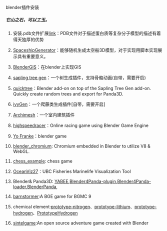 blender插件安装
##### 它山之石，可以工玉。

1. 安装.pdb文件扩展[link](https://wiki.blender.org/index.php/Extensions:2.6/Py/Scripts/Import-Export/PDB)：PDB文件对于描述蛋白质等复杂分子模型的描述有着得天独厚的优势

2. [SpaceshipGenerator](https://github.com/a1studmuffin/SpaceshipGenerator)：能够随机生成太空船3D模型，对于实现用脚本实现展示具有重要意义。

3. [BlenderGIS](https://github.com/domlysz/BlenderGIS)：在blender上实现GIS

4. [sapling tree gen](https://github.com/abpy/improved-sapling-tree-generator)：一个树生成插件，支持骨骼动画(自带，需要开启)

5. [quicktree](https://github.com/wolfgangp/quicktree)：Blender add-on on top of the Sapling Tree Gen add-on. Quickly create random trees and export for Panda3D. 

6. [ivyGen](https://github.com/ivygen/ivygen)：一个爬藤类生成插件[自带，需要开启]

7. [Archimesh]()：一个室内建筑插件

8. [highspeedracer](https://github.com/eliemichel/highspeedracer)：Online racing game using Blender Game Engine 

9. [Yo Franke](https://apricot.blender.org/)：blender game

10. [blender_chromium](https://github.com/armory3d/blender_chromium): Chromium embedded in Blender to utilize V8 & WebGL.

11. [chess_example](https://github.com/armory3d/chess_example):  chess game

12. [OceanViz27](https://github.com/mikepan/OceanViz27)：UBC Fisheries Marinelife Visualization Tool 

13. Blender& Panda3D: [YABEE](https://github.com/09th/YABEE),[Blender4Panda-plugin](https://github.com/09th/Blender4Panda-plugin),[Blender4Panda-loader](https://github.com/09th/Blender4Panda-loader),[BlenderPanda](https://github.com/Moguri/BlenderPanda),[]()

14. [barnstormer](https://github.com/Moguri/barnstormer):A BGE game for BGMC 9 

15. chemical element:[prototype-nitrogen](https://github.com/Moguri/prototype-nitrogen)、[prototype-lithium](https://github.com/Moguri/prototype-lithium)、[prototype-hydrogen](https://github.com/Moguri/prototype-hydrogen)、[PrototypeHydrogen](https://github.com/Kupoman/PrototypeHydrogen)

16. [sintelgame](https://github.com/jonburesh/sintelgame):An open source adventure game created with Blender 

